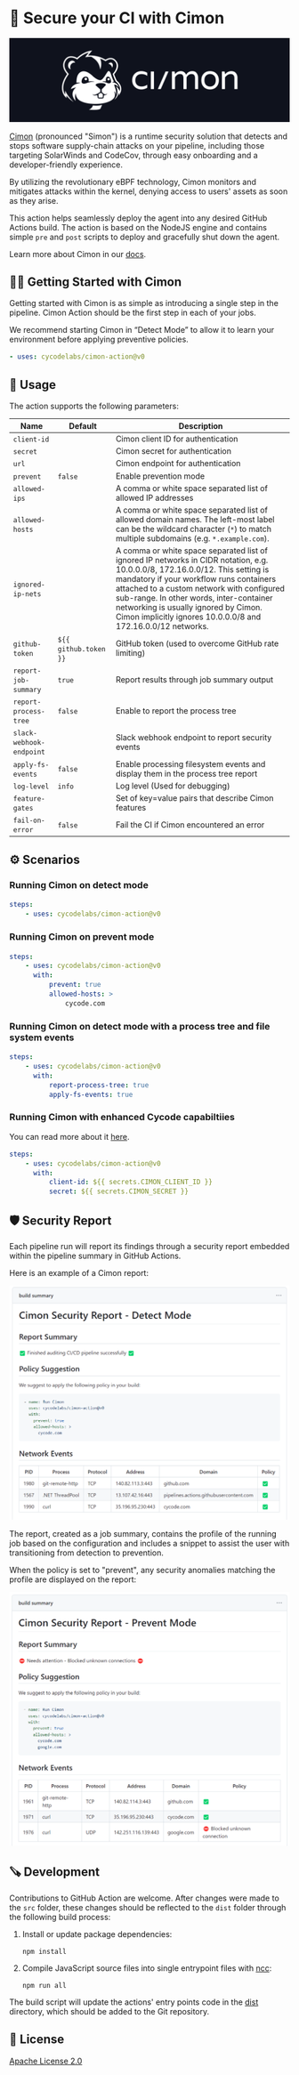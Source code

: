# 🦫 Secure your CI with Cimon

![](./pics/cimon-cover.png)

[Cimon](https://cimon.build) (pronounced "Simon") is a runtime security solution that detects and stops software supply-chain attacks on your pipeline, including those targeting SolarWinds and CodeCov, through easy onboarding and a developer-friendly experience.

By utilizing the revolutionary eBPF technology, Cimon monitors and mitigates attacks within the kernel, denying access to users' assets as soon as they arise.

This action helps seamlessly deploy the agent into any desired GitHub Actions build. The action is based on the NodeJS engine and contains simple `pre` and `post` scripts to deploy and gracefully shut down the agent.

Learn more about Cimon in our [docs](https://docs.cimon.build).

## 🏃‍♂️ Getting Started with Cimon

Getting started with Cimon is as simple as introducing a single step in the pipeline. Cimon Action should be the first step in each of your jobs.

We recommend starting Cimon in “Detect Mode” to allow it to learn your environment before applying preventive policies.

```yaml
- uses: cycodelabs/cimon-action@v0
```

## 🔨 Usage

The action supports the following parameters:

| Name                     | Default               | Description                                                                                                                                                                                                                                                                                                                                                               |
| ------------------------ | --------------------- | ------------------------------------------------------------------------------------------------------------------------------------------------------------------------------------------------------------------------------------------------------------------------------------------------------------------------------------------------------------------------- |
| `client-id`              |                       | Cimon client ID for authentication                                                                                                                                                                                                                                                                                                                                        |
| `secret`                 |                       | Cimon secret for authentication                                                                                                                                                                                                                                                                                                                                           |
| `url`                    |                       | Cimon endpoint for authentication                                                                                                                                                                                                                                                                                                                                         |
| `prevent`                | `false`               | Enable prevention mode                                                                                                                                                                                                                                                                                                                                                    |
| `allowed-ips`            |                       | A comma or white space separated list of allowed IP addresses                                                                                                                                                                                                                                                                                                             |
| `allowed-hosts`          |                       | A comma or white space separated list of allowed domain names. The left-most label can be the wildcard character (`*`) to match multiple subdomains (e.g. `*.example.com`).                                                                                                                                                                                               |
| `ignored-ip-nets`        |                       | A comma or white space separated list of ignored IP networks in CIDR notation, e.g. 10.0.0.0/8, 172.16.0.0/12. This setting is mandatory if your workflow runs containers attached to a custom network with configured sub-range. In other words, inter-container networking is usually ignored by Cimon. Cimon implicitly ignores 10.0.0.0/8 and 172.16.0.0/12 networks. |
| `github-token`           | `${{ github.token }}` | GitHub token (used to overcome GitHub rate limiting)                                                                                                                                                                                                                                                                                                                      |
| `report-job-summary`     | `true`                | Report results through job summary output                                                                                                                                                                                                                                                                                                                                 |
| `report-process-tree`    | `false`               | Enable to report the process tree                                                                                                                                                                                                                                                                                                                                         |
| `slack-webhook-endpoint` |                       | Slack webhook endpoint to report security events                                                                                                                                                                                                                                                                                                                          |
| `apply-fs-events`        | `false`               | Enable processing filesystem events and display them in the process tree report                                                                                                                                                                                                                                                                                           |
| `log-level`              | `info`                | Log level (Used for debugging)                                                                                                                                                                                                                                                                                                                                            |
| `feature-gates`          |                       | Set of key=value pairs that describe Cimon features                                                                                                                                                                                                                                                                                                                       |
| `fail-on-error`          | `false`               | Fail the CI if Cimon encountered an error                                                                                                                                                                                                                                                                                                                                 |

## ⚙️ Scenarios

### Running Cimon on detect mode

```yaml
steps:
    - uses: cycodelabs/cimon-action@v0
```

### Running Cimon on prevent mode

```yaml
steps:
    - uses: cycodelabs/cimon-action@v0
      with:
          prevent: true
          allowed-hosts: >
              cycode.com
```

### Running Cimon on detect mode with a process tree and file system events

```yaml
steps:
    - uses: cycodelabs/cimon-action@v0
      with:
          report-process-tree: true
          apply-fs-events: true
```

### Running Cimon with enhanced Cycode capabiltiies

You can read more about it [here](https://docs.cimon.build/#cimon-with-cycode).

```yaml
steps:
    - uses: cycodelabs/cimon-action@v0
      with:
          client-id: ${{ secrets.CIMON_CLIENT_ID }}
          secret: ${{ secrets.CIMON_SECRET }}
```

## 🛡️ Security Report

Each pipeline run will report its findings through a security report embedded within the pipeline summary in GitHub Actions.

Here is an example of a Cimon report:

![](./pics/detect-report.png)

The report, created as a job summary, contains the profile of the running job based on the configuration and includes a snippet to assist the user with transitioning from detection to prevention.

When the policy is set to "prevent", any security anomalies matching the profile are displayed on the report:

![](./pics/prevent-report.png)

## 🪚 Development

Contributions to GitHub Action are welcome. After changes were made to the `src` folder, these changes should be reflected to the `dist` folder through the following build process:

1. Install or update package dependencies:
    ```
    npm install
    ```
2. Compile JavaScript source files into single entrypoint files with [ncc]:
    ```
    npm run all
    ```

The build script will update the actions' entry points code in the [dist](dist) directory, which should be added to the Git repository.

[ncc]: https://github.com/vercel/ncc

## 🪪 License

[Apache License 2.0](./LICENSE.md)
